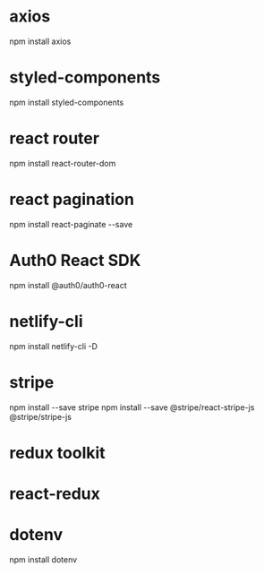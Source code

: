# axios

npm install axios

# styled-components

npm install styled-components

# react router

npm install react-router-dom

# react pagination

npm install react-paginate --save

# Auth0 React SDK

npm install @auth0/auth0-react

# netlify-cli

npm install netlify-cli -D

# stripe

npm install --save stripe npm install --save @stripe/react-stripe-js @stripe/stripe-js

# redux toolkit

# react-redux

# dotenv

npm install dotenv
